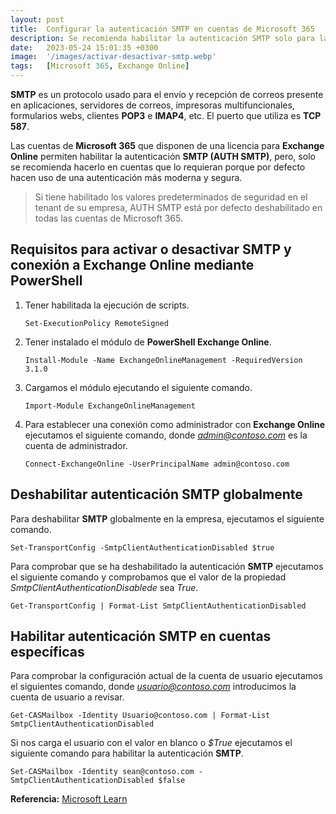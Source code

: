 ```yaml
---
layout: post
title:  Configurar la autenticación SMTP en cuentas de Microsoft 365
description: Se recomienda habilitar la autenticación SMTP solo para las cuentas o buzones que lo requieran ya que es la opción menos segura.
date:   2023-05-24 15:01:35 +0300
image:  '/images/activar-desactivar-smtp.webp'
tags:   [Microsoft 365, Exchange Online]
---
```


**SMTP** es un protocolo usado para el envío y recepción de correos presente en aplicaciones, servidores de correos, impresoras multifuncionales, formularios webs, clientes **POP3** e **IMAP4**, etc. El puerto que utiliza es **TCP 587**.

Las cuentas de **Microsoft 365** que disponen de una licencia para **Exchange Online** permiten habilitar la autenticación **SMTP (AUTH SMTP)**, pero, solo se recomienda hacerlo en cuentas que lo requieran porque por defecto hacen uso de una autenticación más moderna y segura.

> Si tiene habilitado los valores predeterminados de seguridad en el tenant de su empresa, AUTH SMTP está por defecto deshabilitado en todas las cuentas de Microsoft 365.

## Requisitos para activar o desactivar SMTP y conexión a Exchange Online mediante PowerShell

1. Tener habilitada la ejecución de scripts.

   ```
   Set-ExecutionPolicy RemoteSigned
   ```

2. Tener instalado el módulo de **PowerShell Exchange Online**.

   ```
   Install-Module -Name ExchangeOnlineManagement -RequiredVersion 3.1.0
   ```
3. Cargamos el módulo ejecutando el siguiente comando.

   ```
   Import-Module ExchangeOnlineManagement
   ```
4. Para establecer una conexión como administrador con **Exchange Online** ejecutamos el siguiente comando, donde *admin@contoso.com* es la cuenta de administrador.

   ```
   Connect-ExchangeOnline -UserPrincipalName admin@contoso.com
   ```


## Deshabilitar autenticación SMTP globalmente

Para deshabilitar **SMTP** globalmente en la empresa, ejecutamos el siguiente comando.

```
Set-TransportConfig -SmtpClientAuthenticationDisabled $true
```

Para comprobar que se ha deshabilitado la autenticación **SMTP** ejecutamos el siguiente comando y comprobamos que el valor de la propiedad *SmtpClientAuthenticationDisablede* sea *True*.

```
Get-TransportConfig | Format-List SmtpClientAuthenticationDisabled
```

## Habilitar autenticación SMTP en cuentas específicas

Para comprobar la configuración actual de la cuenta de usuario ejecutamos el siguientes comando, donde *usuario@contoso.com* introducimos la cuenta de usuario a revisar.

```
Get-CASMailbox -Identity Usuario@contoso.com | Format-List SmtpClientAuthenticationDisabled
```

Si nos carga el usuario con el valor en blanco o *$True* ejecutamos el siguiente comando para habilitar la autenticación **SMTP**.


```
Set-CASMailbox -Identity sean@contoso.com -SmtpClientAuthenticationDisabled $false 
```


**Referencia:** [Microsoft Learn](https://docs.microsoft.com/es-es/exchange/clients-and-mobile-in-exchange-online/authenticated-client-smtp-submission)
